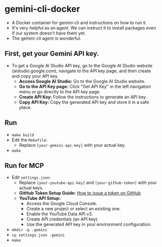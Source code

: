 # gemini-cli-docker
- A Docker container for gemini-cli and instructions on how to run it.
- It's very helpful as an agent. We can instruct it to install packages even if our system doesn't have them yet.
- The gemini-cli agent is wonderful.

## First, get your Gemini API key.
- To get a Google AI Studio API key, go to the Google AI Studio website (aistudio.google.com), navigate to the API key page, and then create and copy your API key.
  - **Access Google AI Studio:** Go to the Google AI Studio website.
  - **Go to the API Key page:** Click "Get API Key" in the left navigation menu or go directly to the API key page.
  - **Create API Key:** Follow the instructions to generate an API key.
  - **Copy API Key:** Copy the generated API key and store it in a safe place.

## Run
- `make build`
- Edit the `Makefile`:
    - Replace `[your-gemini-api-key]` with your actual key.
- `make`

## Run for MCP
- Edit `settings.json`:
    - Replace `[your-youtube-api-key]` and `[your-github-token]` with your actual keys.
    - **GitHub Token Setup Guide:** [How to issue a token on GitHub](https://sprint.codeit.kr/blog/github%EC%97%90%EC%84%9C-%ED%86%A0%ED%81%B0-%EB%B0%9C%EA%B8%89%ED%95%98%EA%B8%B0)
    - **YouTube API Setup:**
        - Access the Google Cloud Console.
        - Create a new project or select an existing one.
        - Enable the YouTube Data API v3.
        - Create API credentials (an API key).
        - Use the generated API key in your environment configuration.
- `mkdir -p .gemini`
- `cp settings.json .gemini`
- `make`



